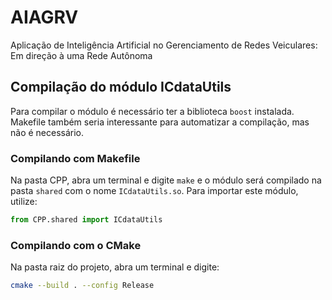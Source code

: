 # AIAGRV
Aplicação de Inteligência Artificial no Gerenciamento de Redes Veiculares: Em direção à uma Rede Autônoma

## Compilação do módulo ICdataUtils

Para compilar o módulo é necessário ter a biblioteca `boost` instalada.
Makefile também seria interessante para automatizar a compilação, mas não é necessário.

### Compilando com Makefile
Na pasta CPP, abra um terminal e digite `make` e o módulo será compilado na pasta `shared`
com o nome `ICdataUtils.so`. Para importar este módulo, utilize:
```python
from CPP.shared import ICdataUtils
```

### Compilando com o CMake
Na pasta raiz do projeto, abra um terminal e digite:
```bash
cmake --build . --config Release
```